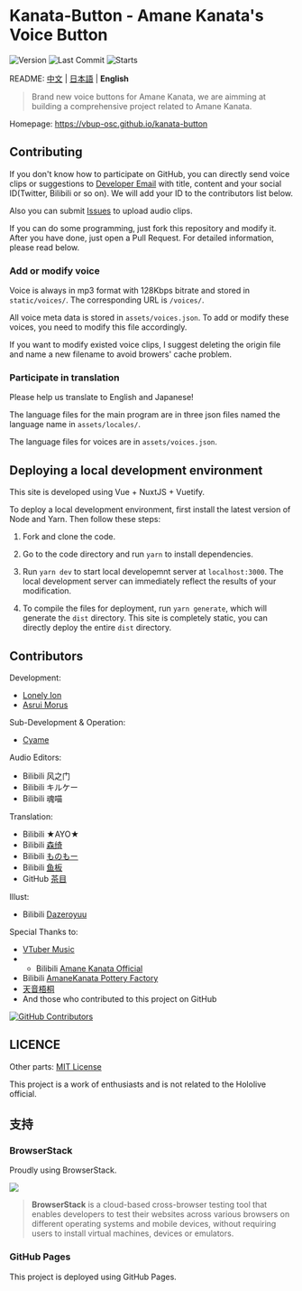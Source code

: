 # Kanata-Button - Amane Kanata's Voice Button

![Version](https://img.shields.io/github/package-json/v/vbup-osc/kanata-button?style=flat-square)
![Last Commit](https://img.shields.io/github/last-commit/vbup-osc/kanata-button?style=flat-square)
![Starts](https://img.shields.io/github/stars/vbup-osc/kanata-button?style=flat-square)

README: [中文](https://github.com/vbup-osc/kanata-button/blob/master/README.md) | [日本語](https://github.com/vbup-osc/kanata-button/blob/master/README.JA.md) | **English**

> Brand new voice buttons for Amane Kanata, we are aimming at building a comprehensive project related to Amane Kanata.

Homepage: https://vbup-osc.github.io/kanata-button

<!-- Related Links:

* [Amane Kanata's Youtube Channel](https://www.youtube.com/channel/UCZlDXzGoo7d44bwdNObFacg)
* [Amane Kanata's Bilibili Channel](https://space.bilibili.com/491474048)
* [Amane Kanata's Twitter](https://twitter.com/amanekanatach) -->


## Contributing

If you don't know how to participate on GitHub, you can directly send voice clips or suggestions to [Developer Email](mailto:13626941473@qq.com) with title, content and your social ID(Twitter, Bilibili or so on). We will add your ID to the contributors list below.

Also you can submit [Issues](https://github.com/copperion/kanata-button/issues) to upload audio clips.

If you can do some programming, just fork this repository and modify it. After you have done, just open a Pull Request. For detailed information, please read below.

### Add or modify voice

Voice is always in mp3 format with 128Kbps bitrate and stored in `static/voices/`. The corresponding URL is `/voices/`.

All voice meta data is stored in `assets/voices.json`. To add or modify these voices, you need to modify this file accordingly.

If you want to modify existed voice clips, I suggest deleting the origin file and name a new filename to avoid browers' cache problem.

### Participate in translation

Please help us translate to English and Japanese!

The language files for the main program are in three json files named the language name in `assets/locales/`.

The language files for voices are in `assets/voices.json`.

## Deploying a local development environment

This site is developed using Vue + NuxtJS + Vuetify.

To deploy a local development environment, first install the latest version of Node and Yarn. Then follow these steps:

1. Fork and clone the code.

2. Go to the code directory and run `yarn` to install dependencies.

3. Run `yarn dev` to start local developemnt server at `localhost:3000`. The local development server can immediately reflect the results of your modification.

4. To compile the files for deployment, run `yarn generate`, which will generate the `dist` directory. This site is completely static, you can directly deploy the entire `dist` directory.

## Contributors

Development:

- [Lonely Ion](https://github.com/lonelyion)
- [Asrui Morus](https://github.com/Morxi)

Sub-Development & Operation:

- [Cyame](https://github.com/Cyame)

Audio Editors:

- Bilibili 风之门
- Bilibili キルケー
- Bilibili 魂喵

Translation:

- Bilibili ★AYO★
- Bilibili [森绮](https://space.bilibili.com/6140610)
- Bilibili [ものもー](https://space.bilibili.com/2921731)
- Bilibili [鱼板](https://space.bilibili.com/39261924)
- GitHub [茶目](https://github.com/Cyame)

Illust:

- Bilibili [Dazeroyuu](https://space.bilibili.com/463153)

Special Thanks to:

- [VTuber Music](https://vtbmusic.com/)
- - Bilibili [Amane Kanata Official](https://space.bilibili.com/491474048)
- Bilibili [AmaneKanata Pottery Factory](https://space.bilibili.com/54139629)
- [天音梧桐](https://space.bilibili.com/31565151)
- And those who contributed to this project on GitHub

[![GitHub Contributors](https://contributors-img.web.app/image?repo=vbup-osc/kanata-button)](https://github.com/vbup-osc/kanata-button/graphs/contributors)

## LICENCE

<!-- Audio: According to the [Hololive Secondary Creation Terms](https://www.hololive.tv/terms) (Japanese only). -->

Other parts: [MIT License](https://github.com/vbup-osc/kanata-button/blob/master/LICENSE)

This project is a work of enthusiasts and is not related to the Hololive official.

## 支持

### BrowserStack

Proudly using BrowserStack.

[![](https://i.loli.net/2017/09/27/59cbc16b0f8b4.png)](https://www.browserstack.com/)

> **BrowserStack** is a cloud-based cross-browser testing tool that enables developers to test their websites across various browsers on different operating systems and mobile devices, without requiring users to install virtual machines, devices or emulators.

### GitHub Pages

This project is deployed using GitHub Pages.
<!-- ### Vercel

Powered by Vercel.

[![vercel.png](https://i.loli.net/2020/07/18/rPah8FVmqBXL6dj.png)](www.vercel.com)

> **​Vercel** is a cloud platform for static sites and Serverless Functions that fits perfectly with your workflow. It enables developers to host Jamstack websites and web services that deploy instantly, scale automatically, and requires no supervision, all with no configuration. -->
